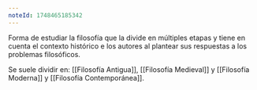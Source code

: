 ```yaml
---
noteId: 1748465185342
---
```


Forma de estudiar la filosofía que la divide en múltiples etapas y tiene en cuenta el contexto histórico e los autores al plantear sus respuestas a los problemas filosóficos.

Se suele dividir en: [[Filosofía Antigua]], [[Filosofía Medieval]] y [[Filosofía Moderna]] y [[Filosofía Contemporánea]].
